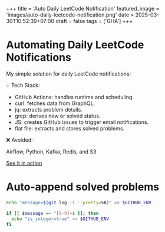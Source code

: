 +++
title = 'Auto Daily LeetCode Notification'
featured_image = 'images/auto-daily-leetcode-notification.png'
date = 2025-03-30T10:52:39+07:00
draft = false
tags = ['GHA']
+++
# Automating Daily LeetCode Notifications

My simple solution for daily LeetCode notifications: 

💡 Tech Stack:

* GitHub Actions: handles runtime and scheduling.
* curl: fetches data from GraphQL.
* jq: extracts problem details.
* grep: derives new or solved status.
* JS: creates GitHub issues to trigger email notifications.
* flat file: extracts and stores solved problems.


❌ Avoided:

Airflow, Python, Kafka, Redis, and S3


[See it in action]( https://github.com/n-pham/dsa/actions/workflows/notify_leetcode_daily.yaml )



# Auto-append solved problems

```bash
echo "message=$(git log -1 --pretty=%B)" >> $GITHUB_ENV

if [[ $message =~ ^[0-9]+$ ]]; then
  echo "is_integer=true" >> $GITHUB_ENV
fi
```